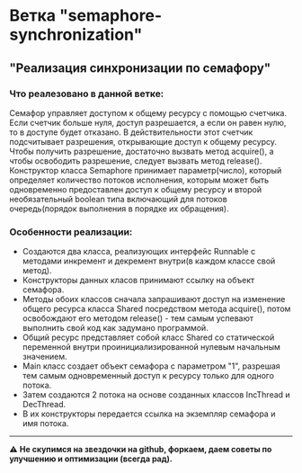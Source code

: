 # Ветка "semaphore-synchronization"
## "Реализация синхронизации по семафору"

### Что реалезовано в данной ветке:
Семафор управляет доступом к общему ресурсу с помощью счетчика.
Если счетчик больше нуля, доступ разрешается, а если он равен нулю,
то в доступе будет отказано. В действительности этот счетчик
подсчитывает разрешения, открывающие доступ к общему ресурсу.
Чтобы получить разрешение, достаточно вызвать метод acquire(), а чтобы освободить разрешение, следует вызвать метод release().
Конструктор класса Semaphore принимает параметр(число), который определяет количество потоков исполнения, которым
может быть одновременно предоставлен доступ к общему ресурсу и второй необязательный boolean типа включающий для потоков очередь(порядок выполнения в порядке их обращения).

### Особенности реализации:

- Создаются два класса, реализующих интерфейс Runnable с методами инкремент и декремент внутри(в каждом классе свой метод).
- Конструкторы данных класов принимают ссылку на объект семафора.
- Методы обоих классов сначала запрашивают доступ на изменение общего ресурса класса Shared посредством метода acquire(), потом освобождают его  методом release() - тем самым успевают выполнить свой код как задумано программой.
- Общий ресурс представляет собой класс Shared со статической переменной внутри проинициализированной нулевым начальным значением.
- Main класс создает объект семафора с параметром "1", разрешая тем самым одновременный доступ к ресурсу только для одного потока.
- Затем создаются 2 потока на основе созданных классов IncThread и DecThread.
- В их конструкторы передается ссылка на экземпляр семафора и имя потока.

**********************************************************************

:warning: **Не скупимся на звездочки на github, форкаем, даем советы по улучшению и оптимизации (всегда рад).**
